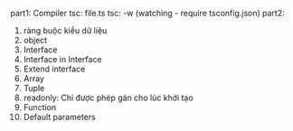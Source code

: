 part1: Compiler
tsc: file.ts
tsc: -w (watching - require tsconfig.json)
part2:

1. ràng buộc kiểu dữ liệu
2. object
3. Interface
4. Interface in Interface
5. Extend interface
6. Array
7. Tuple
8. readonly: Chỉ được phép gán cho lúc khởi tạo
9. Function
10. Default parameters
